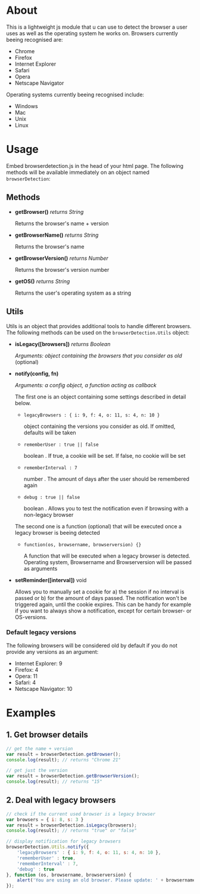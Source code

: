 # About

This is a lightweight js module that u can use to detect the browser a user uses as well as the operating system he works on. Browsers currently beeing recognised are:

- Chrome
- Firefox
- Internet Explorer
- Safari
- Opera
- Netscape Navigator

Operating systems currently beeing recognised include:

- Windows
- Mac
- Unix
- Linux

# Usage

Embed browserdetection.js in the head of your html page. The following methods will be available immediately on an object named `browserDetection`:

## Methods

- __getBrowser()__ *returns String*

   Returns the browser's name + version

- __getBrowserName()__ *returns String*

   Returns the browser's name

- __getBrowserVersion()__ *returns Number*

   Returns the browser's version number

- __getOS()__ *returns String*

   Returns the user's operating system as a string

## Utils

Utils is an object that provides additional tools to handle different browsers. The following methods can be used on the ```browserDetection.Utils``` object:


- __isLegacy([browsers])__ *returns Boolean*

   _Arguments: object containing the browsers that you consider as old_ (optional)

- __notify(config, fn)__

   _Arguments: a config object, a function acting as callback_
   
   The first one is an object containing some settings described in detail below.
   
   - ```legacyBrowsers : { i: 9, f: 4, o: 11, s: 4, n: 10 } ```
   
      object containing the versions you consider as old. If omitted, defaults will be taken
   - ```rememberUser : true || false ```
   
      boolean . If true, a cookie will be set. If false, no cookie will be set
   - ```rememberInterval : 7 ```
   
      number . The amount of days after the user should be remembered again
   - ```debug : true || false ```
   
      boolean . Allows you to test the notification even if browsing with a non-legacy browser
   
   The second one is a function (optional) that will be executed once a legacy browser is beeing detected
   
   - ```function(os, browsername, browserversion) {} ```
   
      A function that will be executed when a legacy browser is detected. Operating system, Browsername and Browserversion will be passed as arguments
      
- __setReminder([interval])__ void

   Allows you to manually set a cookie for a) the session if no interval is passed or b) for the amount of days     passed. The notification won't be triggered again, until the cookie expires. This can be handy for example if you want to always show a notification, except for certain browser- or OS-versions.

### Default legacy versions

The following browsers will be considered old by default if you do not provide any versions as an argument:

- Internet Explorer: 	9
- Firefox: 	4
- Opera: 	11
- Safari: 	4
- Netscape Navigator: 	10

# Examples

## 1. Get browser details
```javascript
// get the name + version
var result = browserDetection.getBrowser();
console.log(result); // returns "Chrome 21"

// get just the version
var result = browserDetection.getBrowserVersion();
console.log(result); // returns "15"
```

## 2. Deal with legacy browsers
```javascript
// check if the current used browser is a legacy browser
var browsers = { i: 8, s: 3 }
var result = browserDetection.isLegacy(browsers);
console.log(result); // returns "true" or "false"

// display notification for legacy browsers
browserDetection.Utils.notify({
	'legacyBrowsers' : { i: 9, f: 4, o: 11, s: 4, n: 10 },
	'rememberUser' : true,
	'rememberInterval' : 7,
	'debug' : true
}, function (os, browsername, browserversion) {
	alert('You are using an old browser. Please update: ' + browsername + ' ' + browserversion);
});
```
